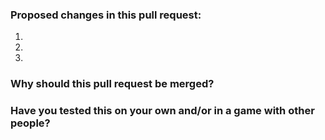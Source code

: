 ### Proposed changes in this pull request:

1.

2.

3.

### Why should this pull request be merged?

### Have you tested this on your own and/or in a game with other people?
